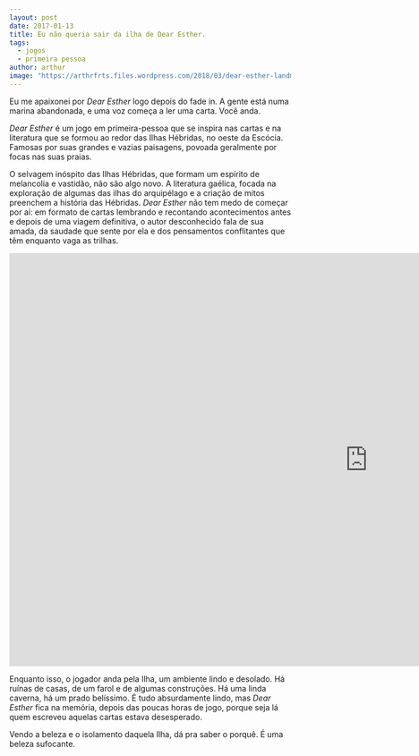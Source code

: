 ```yaml
---
layout: post
date: 2017-01-13
title: Eu não queria sair da ilha de Dear Esther.
tags:
  - jogos
  - primeira pessoa
author: arthur
image: "https://arthrfrts.files.wordpress.com/2018/03/dear-esther-landmark-edition.jpg"
---
```


Eu me apaixonei por _Dear Esther_ logo depois do fade in. A gente está numa marina abandonada, e uma voz começa a ler uma carta. Você anda.

_Dear Esther_ é um jogo em primeira-pessoa que se inspira nas cartas e na literatura que se formou ao redor das Ilhas Hébridas, no oeste da Escócia. Famosas por suas grandes e vazias paisagens, povoada geralmente por focas nas suas praias.

O selvagem inóspito das Ilhas Hébridas, que formam um espírito de melancolia e vastidão, não são algo novo. A literatura gaélica, focada na exploração de algumas das ilhas do arquipélago e a criação de mitos preenchem a história das Hébridas. _Dear Esther_ não tem medo de começar por aí: em formato de cartas lembrando e recontando acontecimentos antes e depois de uma viagem definitiva, o autor desconhecido fala de sua amada, da saudade que sente por ela e dos pensamentos conflitantes que têm enquanto vaga as trilhas.

<iframe width="1280" height="739" src="https://www.youtube.com/embed/_pWBV6UTEyg" frameborder="0" allow="autoplay; encrypted-media" allowfullscreen></iframe>

Enquanto isso, o jogador anda pela Ilha, um ambiente lindo e desolado. Há ruínas de casas, de um farol e de algumas construções. Há uma linda caverna, há um prado belíssimo. É tudo absurdamente lindo, mas _Dear Esther_ fica na memória, depois das poucas horas de jogo, porque seja lá quem escreveu aquelas cartas estava desesperado.

Vendo a beleza e o isolamento daquela Ilha, dá pra saber o porquê. É uma beleza sufocante.
